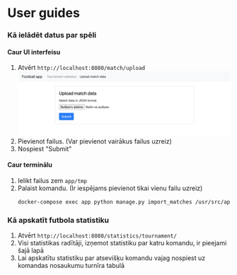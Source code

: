# User guides 
 
### Kā ielādēt datus par spēli 
 
#### Caur UI interfeisu 
 
1. Atvērt `http://localhost:8080/match/upload` 
![Spēles pievienošana](files/images/speles-pievienosana.png) 
2. Pievienot failus. (Var pievienot vairākus failus uzreiz) 
3. Nospiest "Submit" 
 
#### Caur terminālu 
 
1. Ielikt failus zem `app/tmp` 
2. Palaist komandu. (Ir iespējams pievienot tikai vienu failu uzreiz) 
    ```bash 
    docker-compose exec app python manage.py import_matches /usr/src/app/tmp/{file_name} 
    ``` 
 
### Kā apskatīt futbola statistiku 
 
1. Atvērt `http://localhost:8080/statistics/tournament/` 
2. Visi statistikas radītāji, izņemot statistiku par katru komandu, ir pieejami šajā lapā 
3. Lai apskatītu statistiku par atsevišķu komandu vajag nospiest uz komandas nosaukumu turnīra tabulā 
